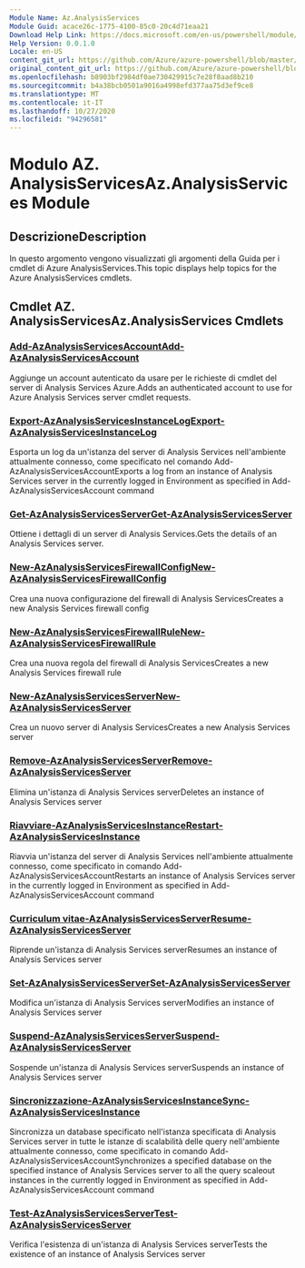 ```yaml
---
Module Name: Az.AnalysisServices
Module Guid: acace26c-1775-4100-85c0-20c4d71eaa21
Download Help Link: https://docs.microsoft.com/en-us/powershell/module/az.analysisservices
Help Version: 0.0.1.0
Locale: en-US
content_git_url: https://github.com/Azure/azure-powershell/blob/master/src/AnalysisServices/AnalysisServices/help/Az.AnalysisServices.md
original_content_git_url: https://github.com/Azure/azure-powershell/blob/master/src/AnalysisServices/AnalysisServices/help/Az.AnalysisServices.md
ms.openlocfilehash: b8903bf2984df0ae730429915c7e28f8aad8b210
ms.sourcegitcommit: b4a38bcb0501a9016a4998efd377aa75d3ef9ce8
ms.translationtype: MT
ms.contentlocale: it-IT
ms.lasthandoff: 10/27/2020
ms.locfileid: "94296581"
---
```

# <span data-ttu-id="94d51-101">Modulo AZ. AnalysisServices</span><span class="sxs-lookup"><span data-stu-id="94d51-101">Az.AnalysisServices Module</span></span>
## <span data-ttu-id="94d51-102">Descrizione</span><span class="sxs-lookup"><span data-stu-id="94d51-102">Description</span></span>
<span data-ttu-id="94d51-103">In questo argomento vengono visualizzati gli argomenti della Guida per i cmdlet di Azure AnalysisServices.</span><span class="sxs-lookup"><span data-stu-id="94d51-103">This topic displays help topics for the Azure AnalysisServices cmdlets.</span></span>

## <span data-ttu-id="94d51-104">Cmdlet AZ. AnalysisServices</span><span class="sxs-lookup"><span data-stu-id="94d51-104">Az.AnalysisServices Cmdlets</span></span>
### [<span data-ttu-id="94d51-105">Add-AzAnalysisServicesAccount</span><span class="sxs-lookup"><span data-stu-id="94d51-105">Add-AzAnalysisServicesAccount</span></span>](Add-AzAnalysisServicesAccount.md)
<span data-ttu-id="94d51-106">Aggiunge un account autenticato da usare per le richieste di cmdlet del server di Analysis Services Azure.</span><span class="sxs-lookup"><span data-stu-id="94d51-106">Adds an authenticated account to use for Azure Analysis Services server cmdlet requests.</span></span>

### [<span data-ttu-id="94d51-107">Export-AzAnalysisServicesInstanceLog</span><span class="sxs-lookup"><span data-stu-id="94d51-107">Export-AzAnalysisServicesInstanceLog</span></span>](Export-AzAnalysisServicesInstanceLog.md)
<span data-ttu-id="94d51-108">Esporta un log da un'istanza del server di Analysis Services nell'ambiente attualmente connesso, come specificato nel comando Add-AzAnalysisServicesAccount</span><span class="sxs-lookup"><span data-stu-id="94d51-108">Exports a log from an instance of Analysis Services server in the currently logged in Environment as specified in Add-AzAnalysisServicesAccount command</span></span>

### [<span data-ttu-id="94d51-109">Get-AzAnalysisServicesServer</span><span class="sxs-lookup"><span data-stu-id="94d51-109">Get-AzAnalysisServicesServer</span></span>](Get-AzAnalysisServicesServer.md)
<span data-ttu-id="94d51-110">Ottiene i dettagli di un server di Analysis Services.</span><span class="sxs-lookup"><span data-stu-id="94d51-110">Gets the details of an Analysis Services server.</span></span>

### [<span data-ttu-id="94d51-111">New-AzAnalysisServicesFirewallConfig</span><span class="sxs-lookup"><span data-stu-id="94d51-111">New-AzAnalysisServicesFirewallConfig</span></span>](New-AzAnalysisServicesFirewallConfig.md)
<span data-ttu-id="94d51-112">Crea una nuova configurazione del firewall di Analysis Services</span><span class="sxs-lookup"><span data-stu-id="94d51-112">Creates a new Analysis Services firewall config</span></span> 

### [<span data-ttu-id="94d51-113">New-AzAnalysisServicesFirewallRule</span><span class="sxs-lookup"><span data-stu-id="94d51-113">New-AzAnalysisServicesFirewallRule</span></span>](New-AzAnalysisServicesFirewallRule.md)
<span data-ttu-id="94d51-114">Crea una nuova regola del firewall di Analysis Services</span><span class="sxs-lookup"><span data-stu-id="94d51-114">Creates a new Analysis Services firewall rule</span></span>

### [<span data-ttu-id="94d51-115">New-AzAnalysisServicesServer</span><span class="sxs-lookup"><span data-stu-id="94d51-115">New-AzAnalysisServicesServer</span></span>](New-AzAnalysisServicesServer.md)
<span data-ttu-id="94d51-116">Crea un nuovo server di Analysis Services</span><span class="sxs-lookup"><span data-stu-id="94d51-116">Creates a new Analysis Services server</span></span>

### [<span data-ttu-id="94d51-117">Remove-AzAnalysisServicesServer</span><span class="sxs-lookup"><span data-stu-id="94d51-117">Remove-AzAnalysisServicesServer</span></span>](Remove-AzAnalysisServicesServer.md)
<span data-ttu-id="94d51-118">Elimina un'istanza di Analysis Services server</span><span class="sxs-lookup"><span data-stu-id="94d51-118">Deletes an instance of Analysis Services server</span></span>

### [<span data-ttu-id="94d51-119">Riavviare-AzAnalysisServicesInstance</span><span class="sxs-lookup"><span data-stu-id="94d51-119">Restart-AzAnalysisServicesInstance</span></span>](Restart-AzAnalysisServicesInstance.md)
<span data-ttu-id="94d51-120">Riavvia un'istanza del server di Analysis Services nell'ambiente attualmente connesso, come specificato in comando Add-AzAnalysisServicesAccount</span><span class="sxs-lookup"><span data-stu-id="94d51-120">Restarts an instance of Analysis Services server in the currently logged in Environment as specified in Add-AzAnalysisServicesAccount command</span></span>

### [<span data-ttu-id="94d51-121">Curriculum vitae-AzAnalysisServicesServer</span><span class="sxs-lookup"><span data-stu-id="94d51-121">Resume-AzAnalysisServicesServer</span></span>](Resume-AzAnalysisServicesServer.md)
<span data-ttu-id="94d51-122">Riprende un'istanza di Analysis Services server</span><span class="sxs-lookup"><span data-stu-id="94d51-122">Resumes an instance of Analysis Services server</span></span>

### [<span data-ttu-id="94d51-123">Set-AzAnalysisServicesServer</span><span class="sxs-lookup"><span data-stu-id="94d51-123">Set-AzAnalysisServicesServer</span></span>](Set-AzAnalysisServicesServer.md)
<span data-ttu-id="94d51-124">Modifica un'istanza di Analysis Services server</span><span class="sxs-lookup"><span data-stu-id="94d51-124">Modifies  an instance of Analysis Services server</span></span>

### [<span data-ttu-id="94d51-125">Suspend-AzAnalysisServicesServer</span><span class="sxs-lookup"><span data-stu-id="94d51-125">Suspend-AzAnalysisServicesServer</span></span>](Suspend-AzAnalysisServicesServer.md)
<span data-ttu-id="94d51-126">Sospende un'istanza di Analysis Services server</span><span class="sxs-lookup"><span data-stu-id="94d51-126">Suspends an instance of Analysis Services server</span></span>

### [<span data-ttu-id="94d51-127">Sincronizzazione-AzAnalysisServicesInstance</span><span class="sxs-lookup"><span data-stu-id="94d51-127">Sync-AzAnalysisServicesInstance</span></span>](Sync-AzAnalysisServicesInstance.md)
<span data-ttu-id="94d51-128">Sincronizza un database specificato nell'istanza specificata di Analysis Services server in tutte le istanze di scalabilità delle query nell'ambiente attualmente connesso, come specificato in comando Add-AzAnalysisServicesAccount</span><span class="sxs-lookup"><span data-stu-id="94d51-128">Synchronizes a specified database on the specified instance of Analysis Services server to all the query scaleout instances in the currently logged in Environment as specified in Add-AzAnalysisServicesAccount command</span></span>

### [<span data-ttu-id="94d51-129">Test-AzAnalysisServicesServer</span><span class="sxs-lookup"><span data-stu-id="94d51-129">Test-AzAnalysisServicesServer</span></span>](Test-AzAnalysisServicesServer.md)
<span data-ttu-id="94d51-130">Verifica l'esistenza di un'istanza di Analysis Services server</span><span class="sxs-lookup"><span data-stu-id="94d51-130">Tests the existence of an instance of Analysis Services server</span></span>

